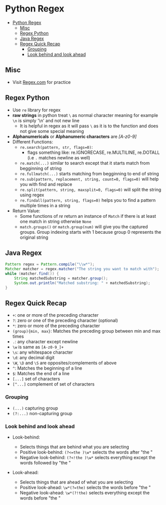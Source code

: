 # Python Regex

- [Python Regex](#python-regex)
  - [Misc](#misc)
  - [Regex Python](#regex-python)
  - [Java Regex](#java-regex)
  - [Regex Quick Recap](#regex-quick-recap)
    - [Grouping](#grouping)
    - [Look behind and look ahead](#look-behind-and-look-ahead)

## Misc

- Visit [Regex.com](https://regexr.com/) for practice

## Regex Python

- Use `re` library for regex
- **raw strings** in python treat `\` as normal character meaning for example `\n` is simply '\n' and not new line
  - It is helpful in regex as it will pass `\` as it is to the function and does not give some special meaning
- **Alphanumericals** or **Alphanumeric characters** are *[A-z0-9]*
- Different Functions:
  - `re.search(pattern, str, flags=0)`:
    - flags something like: re.IGNORECASE, re.MULTILINE, re.DOTALL (i.e `.` matches newline as well)
  - `re.match(...)` similar to search except that it starts match from begginning of string
  - `re.fullmatch(...)` starts matching from begginning to end of string
  - `re.sub(pattern, replacement, string, count=0, flags=0)` will help you with find and replace
  - `re.split(pattern, string, maxsplit=0, flags=0)` will split the string using regex
  - `re.findall(pattern, string, flags=0)` helps you to find a pattern multiple times in a string
- Return Value:
  - Some functions of *re* return an instance of `Match` if there is at least one match in string otherwise `None`
  - `match.groups()` or `match.group(num)` will give you the captured groups. Group indexing starts with 1 because group 0 represents the original string

## Java Regex

```java
Pattern regex = Pattern.compile("\\w*");
Matcher matcher = regex.matcher("The string you want to match with");
while (matcher.find()) {
    String matchedSubstring = matcher.group();
    System.out.println("Matched substring: " + matchedSubstring);
}
```

## Regex Quick Recap

- `+`: one or more of the preceding character
- `?`: zero or one of the preceding character (optional)
- `*`: zero or more of the preceding character
- `(group){min, max}`: Matches the preceding group between min and max times
- `.`: any character except newline
- `\w` is same as `[A-z0-9_]+`
- `\s`: any whitespace character
- `\d`: any decimal digit
- `\W`, `\D` and `\S` are opposites/complements of above
- `^`: Matches the beginning of a line
- `$`: Matches the end of a line
- `[...]` set of characters
- `[^...]` complement of set of characters

### Grouping

- `(...)` capturing group
- `(?:...)` non-capturing group

### Look behind and look ahead

- Look-behind:
  - Selects things that are behind what you are selecting
  - Positive look-behind: `(?<=the )\w*` selects the words after "the "
  - Negative look-behind: `(?<!the )\w*` selects everything except the words followed by "the "

- Look-ahead:
  - Selects things that are ahead of what you are selecting
  - Positive look-ahead: `\w*(?=the)` selects the words before "the "
  - Negative look-ahead: `\w*(?!the)` selects everything except the words before "the "

